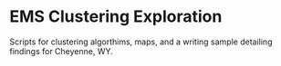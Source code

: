 # EMS Clustering Exploration
Scripts for clustering algorthims, maps, and a writing sample detailing findings for Cheyenne, WY.

